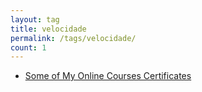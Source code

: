 ```yaml
---
layout: tag
title: velocidade
permalink: /tags/velocidade/
count: 1
---
```


- [Some of My Online Courses Certificates](https://samirpaulb.github.io/blog-jekyll/posts/some-of-my-online-courses-certificates/)
